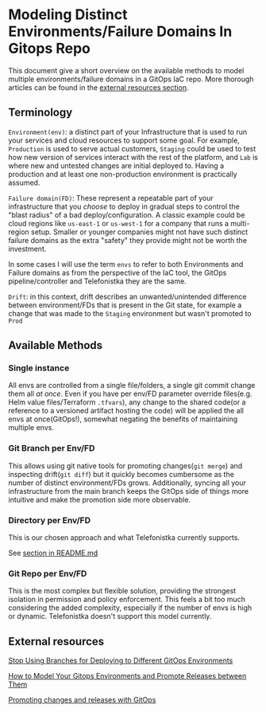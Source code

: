 # Modeling Distinct Environments/Failure Domains In Gitops Repo

This document give a short overview on the available methods to model multiple environments/failure domains in a GitOps IaC repo.
More thorough articles can be found in the  [external resources section](#external-resources).

## Terminology

`Environment(env)`: a distinct part of your Infrastructure that is used to run your services and cloud resources to support some goal. For example, `Production` is used to serve actual customers, `Staging` could be used to test how new version of services interact with the rest of the platform, and `Lab` is where new and untested changes are initial deployed to.
Having a production and at least one non-production environment is practically assumed.

`Failure domain(FD)`: These represent a repeatable part of your infrastructure that you *choose* to deploy in gradual steps to control the "blast radius" of a bad deploy/configuration. A classic example could be cloud regions like `us-east-1` or `us-west-1` for a company that runs a multi-region setup.
Smaller or younger companies might not have such distinct failure domains as the extra "safety" they provide might not be worth the investment.

In some cases I will use the term `envs` to refer to both Environments and Failure domains as from the perspective of the IaC tool, the GitOps pipeline/controller and Telefonistka they are the same.

`Drift`: in this context, drift describes an unwanted/unintended difference between environment/FDs that is present in the Git state, for example a change that was made to the `Staging` environment but wasn't promoted to `Prod`

## Available Methods

### Single instance

All envs are controlled from a single file/folders, a single git commit change them all *at once*.
Even if you have per env/FD parameter override files(e.g. Helm value files/Terraform `.tfvars`), any change to the shared code(or a reference to a versioned artifact hosting the code) will be applied the all envs at once(GitOps!), somewhat negating the benefits of maintaining multiple envs.

### Git Branch per Env/FD

This allows using git native tools for promoting changes(`git merge`) and inspecting drift(`git diff`) but it quickly becomes cumbersome as the number of distinct environment/FDs grows. Additionally, syncing all your infrastructure from the main branch keeps the GitOps side of things more intuitive and make the promotion side more observable.

### Directory per Env/FD

This is our chosen approach and what Telefonistka currently supports.

See [section in README.md](../README.md#modeling-environmentsfailure-domains-in-an-iac-gitops-repo)

### Git Repo per Env/FD

This is the most complex but flexible solution, providing the strongest isolation in permission and policy enforcement.
This feels a bit too much considering the added complexity, especially if the number of envs is high or dynamic.
Telefonistka doesn't support this model currently.

## External resources

[Stop Using Branches for Deploying to Different GitOps Environments](https://codefresh.io/blog/stop-using-branches-deploying-different-gitops-environments/)

[How to Model Your Gitops Environments and Promote Releases between Them](https://codefresh.io/blog/how-to-model-your-gitops-environments-and-promote-releases-between-them/)

[Promoting changes and releases with GitOps](https://www.sokube.io/en/blog/promoting-changes-and-releases-with-gitops)

